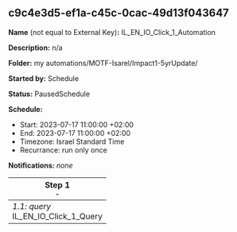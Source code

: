 ## c9c4e3d5-ef1a-c45c-0cac-49d13f043647

**Name** (not equal to External Key)**:** IL_EN_IO_Click_1_Automation

**Description:** n/a

**Folder:** my automations/MOTF-Isarel/Impact1-5yrUpdate/

**Started by:** Schedule

**Status:** PausedSchedule

**Schedule:**

* Start: 2023-07-17 11:00:00 +02:00
* End: 2023-07-17 11:00:00 +02:00
* Timezone: Israel Standard Time
* Recurrance: run only once

**Notifications:** _none_


| Step 1<br>_<small>-</small>_ |
| --- |
| _1.1: query_<br>IL_EN_IO_Click_1_Query |
